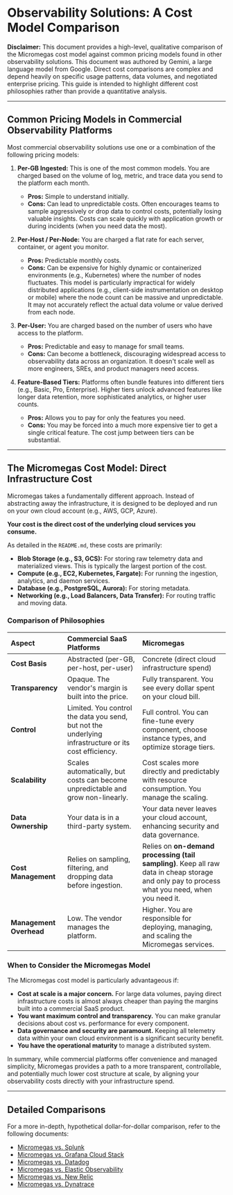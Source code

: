 # Observability Solutions: A Cost Model Comparison

**Disclaimer:** This document provides a high-level, qualitative comparison of the Micromegas cost model against common pricing models found in other observability solutions. This document was authored by Gemini, a large language model from Google. Direct cost comparisons are complex and depend heavily on specific usage patterns, data volumes, and negotiated enterprise pricing. This guide is intended to highlight different cost philosophies rather than provide a quantitative analysis.

---

## Common Pricing Models in Commercial Observability Platforms

Most commercial observability solutions use one or a combination of the following pricing models:

1.  **Per-GB Ingested:** This is one of the most common models. You are charged based on the volume of log, metric, and trace data you send to the platform each month.
    *   **Pros:** Simple to understand initially.
    *   **Cons:** Can lead to unpredictable costs. Often encourages teams to sample aggressively or drop data to control costs, potentially losing valuable insights. Costs can scale quickly with application growth or during incidents (when you need data the most).

2.  **Per-Host / Per-Node:** You are charged a flat rate for each server, container, or agent you monitor.
    *   **Pros:** Predictable monthly costs.
    *   **Cons:** Can be expensive for highly dynamic or containerized environments (e.g., Kubernetes) where the number of nodes fluctuates. This model is particularly impractical for widely distributed applications (e.g., client-side instrumentation on desktop or mobile) where the node count can be massive and unpredictable. It may not accurately reflect the actual data volume or value derived from each node.

3.  **Per-User:** You are charged based on the number of users who have access to the platform.
    *   **Pros:** Predictable and easy to manage for small teams.
    *   **Cons:** Can become a bottleneck, discouraging widespread access to observability data across an organization. It doesn't scale well as more engineers, SREs, and product managers need access.

4.  **Feature-Based Tiers:** Platforms often bundle features into different tiers (e.g., Basic, Pro, Enterprise). Higher tiers unlock advanced features like longer data retention, more sophisticated analytics, or higher user counts.
    *   **Pros:** Allows you to pay for only the features you need.
    *   **Cons:** You may be forced into a much more expensive tier to get a single critical feature. The cost jump between tiers can be substantial.

---

## The Micromegas Cost Model: Direct Infrastructure Cost

Micromegas takes a fundamentally different approach. Instead of abstracting away the infrastructure, it is designed to be deployed and run on your own cloud account (e.g., AWS, GCP, Azure).

**Your cost is the direct cost of the underlying cloud services you consume.**

As detailed in the `README.md`, these costs are primarily:

*   **Blob Storage (e.g., S3, GCS):** For storing raw telemetry data and materialized views. This is typically the largest portion of the cost.
*   **Compute (e.g., EC2, Kubernetes, Fargate):** For running the ingestion, analytics, and daemon services.
*   **Database (e.g., PostgreSQL, Aurora):** For storing metadata.
*   **Networking (e.g., Load Balancers, Data Transfer):** For routing traffic and moving data.

### Comparison of Philosophies

| Aspect | Commercial SaaS Platforms | Micromegas |
| :--- | :--- | :--- |
| **Cost Basis** | Abstracted (per-GB, per-host, per-user) | Concrete (direct cloud infrastructure spend) |
| **Transparency** | Opaque. The vendor's margin is built into the price. | Fully transparent. You see every dollar spent on your cloud bill. |
| **Control** | Limited. You control the data you send, but not the underlying infrastructure or its cost efficiency. | Full control. You can fine-tune every component, choose instance types, and optimize storage tiers. |
| **Scalability** | Scales automatically, but costs can become unpredictable and grow non-linearly. | Cost scales more directly and predictably with resource consumption. You manage the scaling. |
| **Data Ownership** | Your data is in a third-party system. | Your data never leaves your cloud account, enhancing security and data governance. |
| **Cost Management** | Relies on sampling, filtering, and dropping data before ingestion. | Relies on **on-demand processing (tail sampling)**. Keep all raw data in cheap storage and only pay to process what you need, when you need it. |
| **Management Overhead** | Low. The vendor manages the platform. | Higher. You are responsible for deploying, managing, and scaling the Micromegas services. |

### When to Consider the Micromegas Model

The Micromegas cost model is particularly advantageous if:

*   **Cost at scale is a major concern.** For large data volumes, paying direct infrastructure costs is almost always cheaper than paying the margins built into a commercial SaaS product.
*   **You want maximum control and transparency.** You can make granular decisions about cost vs. performance for every component.
*   **Data governance and security are paramount.** Keeping all telemetry data within your own cloud environment is a significant security benefit.
*   **You have the operational maturity** to manage a distributed system.

In summary, while commercial platforms offer convenience and managed simplicity, Micromegas provides a path to a more transparent, controllable, and potentially much lower cost structure at scale, by aligning your observability costs directly with your infrastructure spend.

---

## Detailed Comparisons

For a more in-depth, hypothetical dollar-for-dollar comparison, refer to the following documents:

*   [Micromegas vs. Splunk](./MICROMEGAS_VS_SPLUNK.md)
*   [Micromegas vs. Grafana Cloud Stack](./MICROMEGAS_VS_GRAFANA.md)
*   [Micromegas vs. Datadog](./MICROMEGAS_VS_DATADOG.md)
*   [Micromegas vs. Elastic Observability](./MICROMEGAS_VS_ELASTIC.md)
*   [Micromegas vs. New Relic](./MICROMEGAS_VS_NEWRELIC.md)
*   [Micromegas vs. Dynatrace](./MICROMEGAS_VS_DYNATRACE.md)
